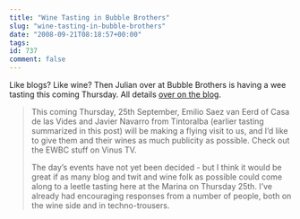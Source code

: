 ```yaml
---
title: "Wine Tasting in Bubble Brothers"
slug: "wine-tasting-in-bubble-brothers"
date: "2008-09-21T08:18:57+00:00"
tags:
id: 737
comment: false
---
```


Like blogs? Like wine? Then Julian over at Bubble Brothers is having a wee tasting this coming Thursday. All details [over on the blog](http://bubblebrothers.com/blog/?p=576).
> This coming Thursday, 25th September, Emilio Saez van Eerd of Casa de las Vides and Javier Navarro from Tintoralba (earlier tasting summarized in this post) will be making a flying visit to us, and I’d like to give them and their wines as much publicity as possible.  Check out the EWBC stuff on Vinus TV.
> 
> The day’s events have not yet been decided - but I think it would be great if as many blog and twit and wine folk as possible could come along to a leetle tasting here at the Marina on Thursday 25th.  I’ve already had encouraging responses from a number of people, both on the wine side and in techno-trousers.

